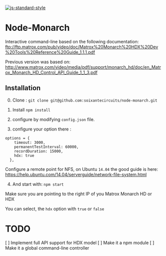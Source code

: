 [![js-standard-style](https://img.shields.io/badge/code%20style-standard-brightgreen.svg)](http://standardjs.com/)

# Node-Monarch

Interactive command-line based on the following documentation:
ftp://ftp.matrox.com/pub/video/doc/Matrox%20Monarch%20HDX%20Dev%20Tools%20Reference%20Guide_1.1.1.pdf

Previous version was based on:
http://www.matrox.com/video/media/pdf/support/monarch_hd/doc/en_Matrox_Monarch_HD_Control_API_Guide_1_1_3.pdf

## Installation

0. Clone :
`git clone git@github.com:soixantecircuits/node-monarch.git`

1. Install
`npm install`

2. configure by modifying `config.json` file.

3. configure your option there :

```
options = {
    timeout: 3000,
    permanentTestInterval: 60000,
    recordDuration: 15000,
    hdx: true
  },
```

Configure a remote point for NFS, on Ubuntu `14.04` the good guide is here: https://help.ubuntu.com/14.04/serverguide/network-file-system.html

4. And start with: `npm start`

Make sure you are pointing to the right IP of you Matrox Monarch HD or HDX

You can select, the `hdx` option with `true` or `false`



# TODO

[ ] Implement full API support for HDX model
[ ] Make it a npm module
[ ] Make it a global command-line controller
